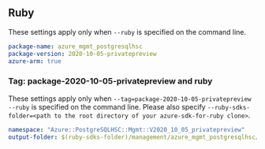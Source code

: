 ## Ruby

These settings apply only when `--ruby` is specified on the command line.

```yaml
package-name: azure_mgmt_postgresqlhsc
package-version: 2020-10-05-privatepreview
azure-arm: true
```

### Tag: package-2020-10-05-privatepreview and ruby

These settings apply only when `--tag=package-2020-10-05-privatepreview --ruby` is specified on the command line.
Please also specify `--ruby-sdks-folder=<path to the root directory of your azure-sdk-for-ruby clone>`.

```yaml $(tag) == 'package-2020-10-05-privatepreview' && $(ruby)
namespace: "Azure::PostgreSQLHSC::Mgmt::V2020_10_05_privatepreview"
output-folder: $(ruby-sdks-folder)/management/azure_mgmt_postgresqlhsc/lib
```